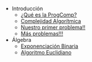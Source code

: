 - Introducción
	- [¿Qué es la ProgComp?](/introduccion/que_es_cp.md)
	- [Complejidad Algorítmica](/introduccion/complejidad.md)
	- [Nuestro primer problema!!](/introduccion/primer_problema.md)
	- [Más problemas!!!](/introduccion/mas_problemas.md)
- Álgebra
	- [Exponenciación Binaria](/algebra/exponenciacion-binaria.md)
	- [Algoritmo Euclidiano](/algebra/algoritmo-euclidiano.md)
